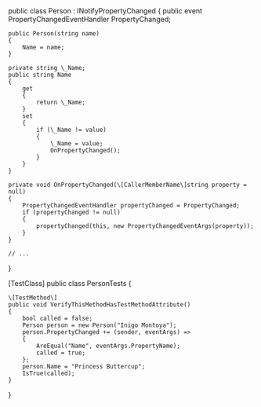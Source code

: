 
 

public class Person : INotifyPropertyChanged
{
    public event PropertyChangedEventHandler PropertyChanged;

    public Person(string name)
    {
        Name = name;
    }

    private string \_Name;
    public string Name
    {
        get
        {
            return \_Name;
        }
        set
        {
            if (\_Name != value)
            {
                \_Name = value;
                OnPropertyChanged();
            }
        }
    }

    private void OnPropertyChanged(\[CallerMemberName\]string property = null)
    {
        PropertyChangedEventHandler propertyChanged = PropertyChanged;
        if (propertyChanged != null)
        {
            propertyChanged(this, new PropertyChangedEventArgs(property));
        }
    }

    // ...
}

\[TestClass\]
public class PersonTests
{

    \[TestMethod\]
    public void VerifyThisMethodHasTestMethodAttribute()
    {
        bool called = false;
        Person person = new Person("Inigo Montoya");
        person.PropertyChanged += (sender, eventArgs) =>
        {
            AreEqual("Name", eventArgs.PropertyName);
            called = true;
        };
        person.Name = "Princess Buttercup";
        IsTrue(called);
    }    
}
